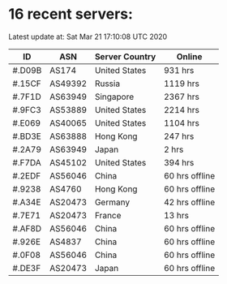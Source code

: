 # 16 recent servers:

Latest update at: Sat Mar 21 17:10:08 UTC 2020

| ID | ASN | Server Country | Online |
| -- | --- | -------------- | ------ |
| #.D09B | AS174 | United States | 931 hrs |
| #.15CF | AS49392 | Russia | 1119 hrs |
| #.7F1D | AS63949 | Singapore | 2367 hrs |
| #.9FC3 | AS53889 | United States | 2214 hrs |
| #.E069 | AS40065 | United States | 1104 hrs |
| #.BD3E | AS63888 | Hong Kong | 247 hrs |
| #.2A79 | AS63949 | Japan | 2 hrs |
| #.F7DA | AS45102 | United States | 394 hrs |
| #.2EDF | AS56046 | China | 60 hrs offline |
| #.9238 | AS4760 | Hong Kong | 60 hrs offline |
| #.A34E | AS20473 | Germany | 42 hrs offline |
| #.7E71 | AS20473 | France | 13 hrs |
| #.AF8D | AS56046 | China | 60 hrs offline |
| #.926E | AS4837 | China | 60 hrs offline |
| #.0F08 | AS56046 | China | 60 hrs offline |
| #.DE3F | AS20473 | Japan | 60 hrs offline |

